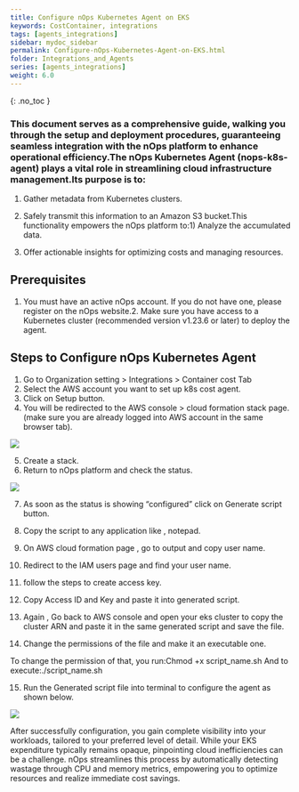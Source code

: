 ```yaml
---
title: Configure nOps Kubernetes Agent on EKS
keywords: CostContainer, integrations
tags: [agents_integrations]
sidebar: mydoc_sidebar
permalink: Configure-nOps-Kubernetes-Agent-on-EKS.html
folder: Integrations_and_Agents
series: [agents_integrations]
weight: 6.0
---
```


{: .no_toc }

### This document serves as a comprehensive guide, walking you through the setup and deployment procedures, guaranteeing seamless integration with the nOps platform to enhance operational efficiency.The nOps Kubernetes Agent (nops-k8s-agent) plays a vital role in streamlining cloud infrastructure management.Its purpose is to:

1) Gather metadata from Kubernetes clusters.

2) Safely transmit this information to an Amazon S3 bucket.This functionality empowers the nOps platform to:1) Analyze the accumulated data.
3) Offer actionable insights for optimizing costs and managing resources.

## Prerequisites

1) You must have an active nOps account. If you do not have one, please register on the nOps website.2. Make sure you have access to a Kubernetes cluster (recommended version v1.23.6 or later) to deploy the agent.



## Steps to Configure nOps Kubernetes Agent

1. Go to Organization setting > Integrations > Container cost Tab
2. Select the AWS account you want to set up k8s cost agent.
3. Click on Setup button.
4. You will be redirected to the AWS console > cloud formation stack page. (make sure you are already logged into AWS account in the same browser tab).

![](https://lh7-us.googleusercontent.com/nPx5BeHTlSh28DP045-42-OmhPy15SPDHv5brOSvld3Z_VZbIzcg4OZJqpXBXoFrx2f2yujyc9zXoj48kDFMMmz4TcsWY8TNLFmaUdxq-prZF_P4hZmVKeArUs8CtWraHYSAEuA2zoEmj9ryZVhz1Eo)

5. Create a stack.
6. Return to nOps platform and check the status. 

![](https://lh7-us.googleusercontent.com/UaddssjZ6rK9aZEa3luYO_SHQEqxorkhyBEwudJoL-riDinH6EGe-FseGYg4Dtdh5QX4m9xZfAg0T1YyT7_DZWE8Bo60-AqctR6dCuh-brL58PRCXqRtlneK1Q-41nBpVDBU7vP-OPSZXHJ6092RkVM)

7. As soon as the status is showing “configured” click on Generate script button.

8. Copy the script to any application like , notepad. 
9. On AWS cloud formation page , go to output and copy user name.
10. Redirect to the IAM users page and find your user name.
11. follow the steps to create access key. 
12. Copy Access ID and Key and paste it into generated script.
13. Again , Go back to AWS console and open your eks cluster to copy the cluster ARN and paste it in the same generated script and save the file.
14. Change the permissions of the file and make it an executable one. 

To change the permission of that, 
you run:Chmod +x script\_name.sh
And to execute:./script\_name.sh

15. Run the Generated script file into terminal to configure the agent as shown below.

![](https://lh7-us.googleusercontent.com/Ov4lnnsBQvECBDeQXWMK1Jok732HbyQadFYPp6scm8nyZWeR-PQ6WFVQGa0RVMy94ux4hgtwIlQbJ7IopjVp6MTcWr96xBpnZQNVrzrippPJfUU2C-uiQAhpGok5f0IOfqwpiYqf-Vd1lEsPeWBZYJs)


After successfully configuration, you gain complete visibility into your workloads, tailored to your preferred level of detail. While your EKS expenditure typically remains opaque, pinpointing cloud inefficiencies can be a challenge. nOps streamlines this process by automatically detecting wastage through CPU and memory metrics, empowering you to optimize resources and realize immediate cost savings.


